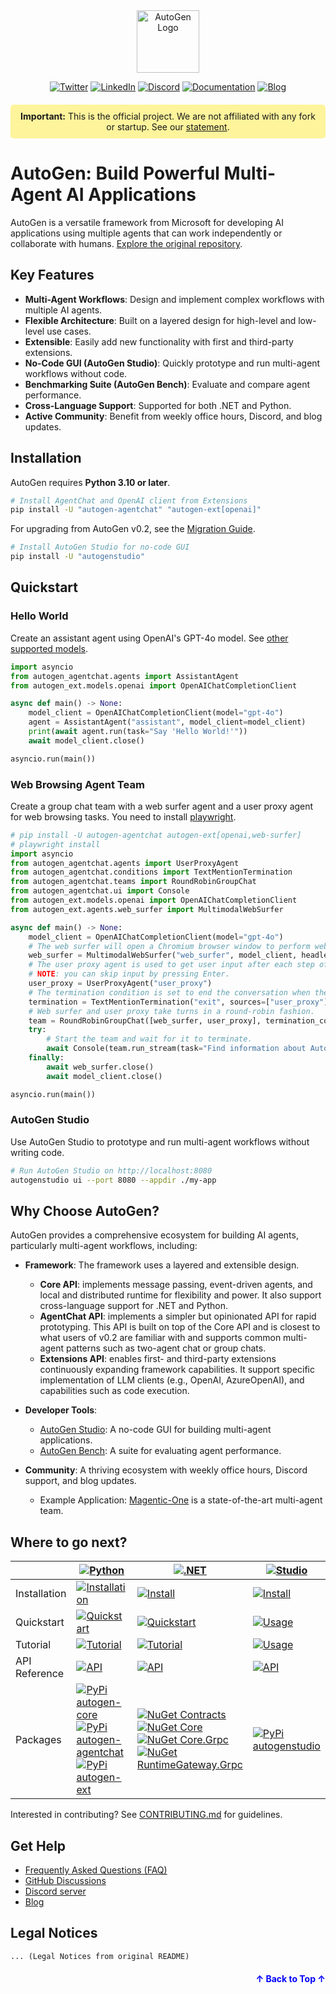 <div align="center">
<img src="https://microsoft.github.io/autogen/0.2/img/ag.svg" alt="AutoGen Logo" width="100">

[![Twitter](https://img.shields.io/twitter/url/https/twitter.com/cloudposse.svg?style=social&label=Follow%20%40pyautogen)](https://twitter.com/pyautogen)
[![LinkedIn](https://img.shields.io/badge/LinkedIn-Company?style=flat&logo=linkedin&logoColor=white)](https://www.linkedin.com/company/105812540)
[![Discord](https://img.shields.io/badge/discord-chat-green?logo=discord)](https://aka.ms/autogen-discord)
[![Documentation](https://img.shields.io/badge/Documentation-AutoGen-blue?logo=read-the-docs)](https://microsoft.github.io/autogen/)
[![Blog](https://img.shields.io/badge/Blog-AutoGen-blue?logo=blogger)](https://devblogs.microsoft.com/autogen/)

</div>

<div align="center" style="background-color: rgba(255, 235, 59, 0.5); padding: 10px; border-radius: 5px; margin: 20px 0;">
  <strong>Important:</strong> This is the official project. We are not affiliated with any fork or startup. See our <a href="https://x.com/pyautogen/status/1857264760951296210">statement</a>.
</div>

# AutoGen: Build Powerful Multi-Agent AI Applications

AutoGen is a versatile framework from Microsoft for developing AI applications using multiple agents that can work independently or collaborate with humans.  [Explore the original repository](https://github.com/microsoft/autogen).

## Key Features

*   **Multi-Agent Workflows**: Design and implement complex workflows with multiple AI agents.
*   **Flexible Architecture**: Built on a layered design for high-level and low-level use cases.
*   **Extensible**: Easily add new functionality with first and third-party extensions.
*   **No-Code GUI (AutoGen Studio)**: Quickly prototype and run multi-agent workflows without code.
*   **Benchmarking Suite (AutoGen Bench)**: Evaluate and compare agent performance.
*   **Cross-Language Support**: Supported for both .NET and Python.
*   **Active Community**: Benefit from weekly office hours, Discord, and blog updates.

## Installation

AutoGen requires **Python 3.10 or later**.

```bash
# Install AgentChat and OpenAI client from Extensions
pip install -U "autogen-agentchat" "autogen-ext[openai]"
```

For upgrading from AutoGen v0.2, see the [Migration Guide](https://microsoft.github.io/autogen/stable/user-guide/agentchat-user-guide/migration-guide.html).

```bash
# Install AutoGen Studio for no-code GUI
pip install -U "autogenstudio"
```

## Quickstart

### Hello World

Create an assistant agent using OpenAI's GPT-4o model. See [other supported models](https://microsoft.github.io/autogen/stable/user-guide/agentchat-user-guide/tutorial/models.html).

```python
import asyncio
from autogen_agentchat.agents import AssistantAgent
from autogen_ext.models.openai import OpenAIChatCompletionClient

async def main() -> None:
    model_client = OpenAIChatCompletionClient(model="gpt-4o")
    agent = AssistantAgent("assistant", model_client=model_client)
    print(await agent.run(task="Say 'Hello World!'"))
    await model_client.close()

asyncio.run(main())
```

### Web Browsing Agent Team

Create a group chat team with a web surfer agent and a user proxy agent
for web browsing tasks. You need to install [playwright](https://playwright.dev/python/docs/library).

```python
# pip install -U autogen-agentchat autogen-ext[openai,web-surfer]
# playwright install
import asyncio
from autogen_agentchat.agents import UserProxyAgent
from autogen_agentchat.conditions import TextMentionTermination
from autogen_agentchat.teams import RoundRobinGroupChat
from autogen_agentchat.ui import Console
from autogen_ext.models.openai import OpenAIChatCompletionClient
from autogen_ext.agents.web_surfer import MultimodalWebSurfer

async def main() -> None:
    model_client = OpenAIChatCompletionClient(model="gpt-4o")
    # The web surfer will open a Chromium browser window to perform web browsing tasks.
    web_surfer = MultimodalWebSurfer("web_surfer", model_client, headless=False, animate_actions=True)
    # The user proxy agent is used to get user input after each step of the web surfer.
    # NOTE: you can skip input by pressing Enter.
    user_proxy = UserProxyAgent("user_proxy")
    # The termination condition is set to end the conversation when the user types 'exit'.
    termination = TextMentionTermination("exit", sources=["user_proxy"])
    # Web surfer and user proxy take turns in a round-robin fashion.
    team = RoundRobinGroupChat([web_surfer, user_proxy], termination_condition=termination)
    try:
        # Start the team and wait for it to terminate.
        await Console(team.run_stream(task="Find information about AutoGen and write a short summary."))
    finally:
        await web_surfer.close()
        await model_client.close()

asyncio.run(main())
```

### AutoGen Studio

Use AutoGen Studio to prototype and run multi-agent workflows without writing code.

```bash
# Run AutoGen Studio on http://localhost:8080
autogenstudio ui --port 8080 --appdir ./my-app
```

## Why Choose AutoGen?

AutoGen provides a comprehensive ecosystem for building AI agents, particularly multi-agent workflows, including:

*   **Framework**:  The framework uses a layered and extensible design.
    *   **Core API**: implements message passing, event-driven agents, and local and distributed runtime for flexibility and power. It also support cross-language support for .NET and Python.
    *   **AgentChat API**: implements a simpler but opinionated API for rapid prototyping. This API is built on top of the Core API and is closest to what users of v0.2 are familiar with and supports common multi-agent patterns such as two-agent chat or group chats.
    *   **Extensions API**: enables first- and third-party extensions continuously expanding framework capabilities. It support specific implementation of LLM clients (e.g., OpenAI, AzureOpenAI), and capabilities such as code execution.

*   **Developer Tools**:
    *   [AutoGen Studio](./python/packages/autogen-studio/): A no-code GUI for building multi-agent applications.
    *   [AutoGen Bench](./python/packages/agbench/): A suite for evaluating agent performance.

*   **Community**:  A thriving ecosystem with weekly office hours, Discord support, and blog updates.
    *   Example Application:  [Magentic-One](./python/packages/magentic-one-cli/) is a state-of-the-art multi-agent team.

## Where to go next?

<div align="center">

|               | [![Python](https://img.shields.io/badge/AutoGen-Python-blue?logo=python&logoColor=white)](./python)                                                                                                                                                                                                                                                                                                                | [![.NET](https://img.shields.io/badge/AutoGen-.NET-green?logo=.net&logoColor=white)](./dotnet) | [![Studio](https://img.shields.io/badge/AutoGen-Studio-purple?logo=visual-studio&logoColor=white)](./python/packages/autogen-studio)                     |
| ------------- | ------------------------------------------------------------------------------------------------------------------------------------------------------------------------------------------------------------------------------------------------------------------------------------------------------------------------------------------------------------------------------------------------------------------ | ---------------------------------------------------------------------------------------------- | -------------------------------------------------------------------------------------------------------------------------------------------------------- |
| Installation  | [![Installation](https://img.shields.io/badge/Install-blue)](https://microsoft.github.io/autogen/stable/user-guide/agentchat-user-guide/installation.html)                                                                                                                                                                                                                                                            | [![Install](https://img.shields.io/badge/Install-green)](https://microsoft.github.io/autogen/dotnet/dev/core/installation.html) | [![Install](https://img.shields.io/badge/Install-purple)](https://microsoft.github.io/autogen/stable/user-guide/autogenstudio-user-guide/installation.html) |
| Quickstart    | [![Quickstart](https://img.shields.io/badge/Quickstart-blue)](https://microsoft.github.io/autogen/stable/user-guide/agentchat-user-guide/quickstart.html#)                                                                                                                                                                                                                                                            | [![Quickstart](https://img.shields.io/badge/Quickstart-green)](https://microsoft.github.io/autogen/dotnet/dev/core/index.html) | [![Usage](https://img.shields.io/badge/Quickstart-purple)](https://microsoft.github.io/autogen/stable/user-guide/autogenstudio-user-guide/usage.html#)        |
| Tutorial      | [![Tutorial](https://img.shields.io/badge/Tutorial-blue)](https://microsoft.github.io/autogen/stable/user-guide/agentchat-user-guide/tutorial/index.html)                                                                                                                                                                                                                                                            | [![Tutorial](https://img.shields.io/badge/Tutorial-green)](https://microsoft.github.io/autogen/dotnet/dev/core/tutorial.html) | [![Usage](https://img.shields.io/badge/Tutorial-purple)](https://microsoft.github.io/autogen/stable/user-guide/autogenstudio-user-guide/usage.html#)        |
| API Reference | [![API](https://img.shields.io/badge/Docs-blue)](https://microsoft.github.io/autogen/stable/reference/index.html#)                                                                                                                                                                                                                                                                                                    | [![API](https://img.shields.io/badge/Docs-green)](https://microsoft.github.io/autogen/dotnet/dev/api/Microsoft.AutoGen.Contracts.html) | [![API](https://img.shields.io/badge/Docs-purple)](https://microsoft.github.io/autogen/stable/user-guide/autogenstudio-user-guide/usage.html)               |
| Packages      | [![PyPi autogen-core](https://img.shields.io/badge/PyPi-autogen--core-blue?logo=pypi)](https://pypi.org/project/autogen-core/) <br> [![PyPi autogen-agentchat](https://img.shields.io/badge/PyPi-autogen--agentchat-blue?logo=pypi)](https://pypi.org/project/autogen-agentchat/) <br> [![PyPi autogen-ext](https://img.shields.io/badge/PyPi-autogen--ext-blue?logo=pypi)](https://pypi.org/project/autogen-ext/) | [![NuGet Contracts](https://img.shields.io/badge/NuGet-Contracts-green?logo=nuget)](https://www.nuget.org/packages/Microsoft.AutoGen.Contracts/) <br> [![NuGet Core](https://img.shields.io/badge/NuGet-Core-green?logo=nuget)](https://www.nuget.org/packages/Microsoft.AutoGen.Core/) <br> [![NuGet Core.Grpc](https://img.shields.io/badge/NuGet-Core.Grpc-green?logo=nuget)](https://www.nuget.org/packages/Microsoft.AutoGen.Core.Grpc/) <br> [![NuGet RuntimeGateway.Grpc](https://img.shields.io/badge/NuGet-RuntimeGateway.Grpc-green?logo=nuget)](https://www.nuget.org/packages/Microsoft.AutoGen.RuntimeGateway.Grpc/) | [![PyPi autogenstudio](https://img.shields.io/badge/PyPi-autogenstudio-purple?logo=pypi)](https://pypi.org/project/autogenstudio/)                       |

</div>

Interested in contributing? See [CONTRIBUTING.md](./CONTRIBUTING.md) for guidelines.

## Get Help

*   [Frequently Asked Questions (FAQ)](./FAQ.md)
*   [GitHub Discussions](https://github.com/microsoft/autogen/discussions)
*   [Discord server](https://aka.ms/autogen-discord)
*   [Blog](https://devblogs.microsoft.com/autogen/)

## Legal Notices

```
... (Legal Notices from original README)
```

<p align="right" style="font-size: 14px; color: #555; margin-top: 20px;">
  <a href="#readme-top" style="text-decoration: none; color: blue; font-weight: bold;">
    ↑ Back to Top ↑
  </a>
</p>
